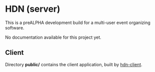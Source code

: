 # HDN (server)
This is a preALPHA development build for a multi-user event organizing software.

No documentation available for this project yet.
## Client
Directory **public/** contains the client application, built by [hdn-client](https://github.com/gregd98/hdn-client).